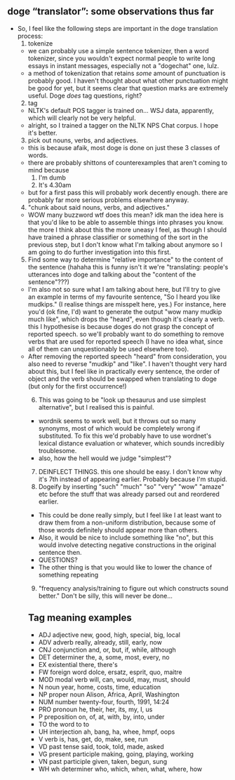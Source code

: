## doge “translator”: some observations thus far
- So, I feel like the following steps are important in the doge translation process:
  1. tokenize
    * we can probably use a simple sentence tokenizer, then a word tokenizer, since you wouldn't expect normal people to write long essays in instant messages, especially not a "dogechat" one, lulz.
    * a method of tokenization that retains *some* amount of punctuation is probably good. I haven't thought about what other punctuation might be good for yet, but it seems clear that question marks are extremely useful. Doge *does* tag questions, right?
  2. tag
    * NLTK's default POS tagger is trained on... WSJ data, apparently, which will clearly not be very helpful.
    * alright, so I trained a tagger on the NLTK NPS Chat corpus. I hope it's better.
  3. pick out nouns, verbs, and adjectives.
    * this is because afaik, most doge is done on just these 3 classes of words.
    * there are probably shittons of counterexamples that aren't coming to mind because
      1. I'm dumb
      2. It's 4.30am
    * but for a first pass this will probably work decently enough. there are probably far more serious problems elsewhere anyway.
  4. "chunk about said nouns, verbs, and adjectives."
    * WOW many buzzword wtf does this mean? idk man the idea here is that you'd like to be able to assemble things into phrases you know. the more I think about this the more uneasy I feel, as though I should have trained a phrase classifier or something of the sort in the previous step, but I don't know what I'm talking about anymore so I am going to do further investigation into this first.
  5. Find some way to determine "relative importance" to the content of the sentence (hahaha this is funny isn't it we're "translating: people's utterances into doge and talking about the "content of the sentence"???)
    * I'm also not so sure what I am talking about here, but I'll try to give an example in terms of my favourite sentence, "So I heard you like mudkips." (I realise things are misspelt here, yes.) For instance, here you'd (ok fine, I'd) want to generate the output "wow many mudkip much like", which drops the "heard", even though it's clearly a verb. this I hypothesise is because doges do not grasp the concept of reported speech. so we'll probably want to do something to remove verbs that are used for reported speech (I have no idea what, since all of them can unquestionably be used elsewhere too).
    * After removing the reported speech "heard" from consideration, you also need to reverse "mudkip" and "like". I haven't thought very hard about this, but I feel like in practically every <VERB> <OBJECT> sentence, the order of object and the verb should be swapped when translating to doge (but only for the first occurrence!)
  6. This was going to be "look up thesaurus and use simplest alternative", but I realised this is painful.
    * wordnik seems to work well, but it throws out so many synonyms, most of which would be completely wrong if substituted. To fix this we'd probably have to use wordnet's lexical distance evaluation or whatever, which sounds incredibly troublesome.
    * also, how the hell would we judge "simplest"?
  7. DEINFLECT THINGS. this one should be easy. I don't know why it's 7th instead of appearing earlier. Probably because I'm stupid.
  8. Dogeify by inserting "such" "much" "so" "very" "wow" "amaze" etc before the stuff that was already parsed out and reordered earlier.
    * This could be done really simply, but I feel like I at least want to draw them from a non-uniform distribution, because some of those words definitely should appear more than others.
    * Also, it would be nice to include something like "no", but this would involve detecting negative constructions in the original sentence then.
    * QUESTIONS?
    * The other thing is that you would like to lower the chance of something repeating
  9. "frequency analysis/training to figure out which constructs sound better." Don't be silly, this will never be done...

## Tag meaning examples
* ADJ adjective   new, good, high, special, big, local
* ADV adverb  really, already, still, early, now
* CNJ conjunction and, or, but, if, while, although
* DET determiner  the, a, some, most, every, no
* EX  existential there, there's
* FW  foreign word    dolce, ersatz, esprit, quo, maitre
* MOD modal verb  will, can, would, may, must, should
* N   noun    year, home, costs, time, education
* NP  proper noun Alison, Africa, April, Washington
* NUM number  twenty-four, fourth, 1991, 14:24
* PRO pronoun he, their, her, its, my, I, us
* P   preposition on, of, at, with, by, into, under
* TO  the word to to
* UH  interjection    ah, bang, ha, whee, hmpf, oops
* V   verb    is, has, get, do, make, see, run
* VD  past tense  said, took, told, made, asked
* VG  present participle  making, going, playing, working
* VN  past participle given, taken, begun, sung
* WH  wh determiner   who, which, when, what, where, how